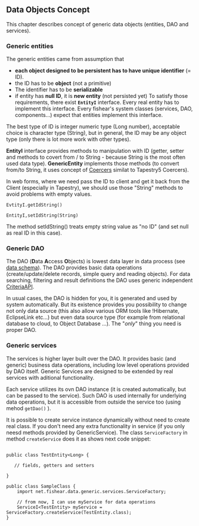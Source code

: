 ## Data Objects Concept ##
This chapter describes concept of generic data objects (entities, DAO and services).

### Generic entities ###
The generic entities came from assumption that
  * **each object designed to be persistent has to have unique identifier** (= ID).
  * the ID has to be **object** (not a primitive)
  * The identifier has to be **serializable**
  * if entity has **null ID**, it is **new entity** (not persisted yet)
To satisfy those requirements, there exist **`EntityI`** interface. Every real entity has to implement this interface. Every fishear's system classes (services, DAO, components...) expect that entities implement this interface.

The best type of ID is integer numeric type (Long number), acceptable choice is character type (String), but in general, the ID may be any  object type (only there is lot more work with other types).

**EntityI** interface provides methods to manipulation with ID (getter, setter and methods to covert from / to String - because String is the most often used data type).
**GenericEntity** implements those methods (to convert from/to String, it uses concept of [Coercers](Coercers.md) similat to Tapestry5 Coercers).

In web forms, where we need pass the ID to client and get it back from the Client (especially in Tapestry), we should use those "String" methods to avoid problems with empty values.
```
EvtityI.getIdString()

EntityI,setIdString(String)
```
The method setIdString() treats empty string value as "no ID" (and set null as real ID in this case).

### Generic DAO ###
The DAO (<b>D</b>ata <b>A</b>ccess <b>O</b>bjects) is lowest data layer in data process (see [data schema](modules_Data_Schema.md)). The DAO provides basic data operations (create/update/delete records, simple query and reading objects). For data searching, filtering and result definitions the DAO uses generic independent [CriteriaAPI](CriteriaAPI.md).

In usual cases, the DAO is hidden for you, it is generated and used by system automatically. But its existence provides you possibility to change not only data source (this also allow various ORM tools like !Hibernate, EclipseLink etc...) but even data source type (for example from relational database to cloud, to Object Database ...). The "<i>only</i>" thing you need is proper DAO.

### Generic services ###
The services is higher layer built over the DAO. It provides basic (and generic) business data operations, including low level operations provided by DAO itself. Generic Services are designed to be extended by real services with aditional functionality.

Each service utilizes its ovn DAO instance (it is created automatically, but can be passed to the service). Such DAO is used internally for underlying data operations, but it is accessible from outside the service too (using mehod `getDao()` ).

It is possible to create service instance dynamically without need to create real class.
If you don't need any extra functionality in service (if you only neesd methods provided by GenericService).
The class `ServiceFactory` in method `createService` does it as shows next code snippet:
```

public class TestEntity<Long> {

   // fields, getters and setters

}

public class SampleClass {
    import net.fishear.data.generic.services.ServiceFactory;

    // from now, I can use myService for data operations
    ServiceI<TestEntity> myService = ServiceFactory.createService(TestEntity.class);
}
```